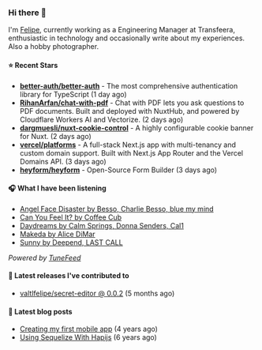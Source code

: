 ### Hi there 👋

I'm [Felipe](https://felipevm.com), currently working as a Engineering Manager at Transfeera, enthusiastic in technology and occasionally write about my experiences. Also a hobby photographer.

#### ⭐ Recent Stars
- **[better-auth/better-auth](https://github.com/better-auth/better-auth)** - The most comprehensive authentication library for TypeScript (1 day ago)
- **[RihanArfan/chat-with-pdf](https://github.com/RihanArfan/chat-with-pdf)** - Chat with PDF lets you ask questions to PDF documents. Built and deployed with NuxtHub, and powered by Cloudflare Workers AI and Vectorize. (2 days ago)
- **[dargmuesli/nuxt-cookie-control](https://github.com/dargmuesli/nuxt-cookie-control)** - A highly configurable cookie banner for Nuxt. (2 days ago)
- **[vercel/platforms](https://github.com/vercel/platforms)** - A full-stack Next.js app with multi-tenancy and custom domain support. Built with Next.js App Router and the Vercel Domains API. (3 days ago)
- **[heyform/heyform](https://github.com/heyform/heyform)** - Open-Source Form Builder (3 days ago)

#### 🎧 What I have been listening
- [Angel Face Disaster by Besso, Charlie Besso, blue my mind](https://open.spotify.com/track/4o3KCsVVSDOmyp0tTYyw8S)
- [Can You Feel It? by Coffee Cub](https://open.spotify.com/track/5ebQzc6OSS8o4Iztb0cPw2)
- [Daydreams by Calm Springs, Donna Senders, Cal1](https://open.spotify.com/track/5LsKH0xvpdlKdE0RUR023Q)
- [Makeda by Alice DiMar](https://open.spotify.com/track/4kar5EtR271EvY3FIFsnJP)
- [Sunny by Deepend, LAST CALL](https://open.spotify.com/track/5W8wJVjLdQanAq7boqQ7c8)

_Powered by [TuneFeed](https://tunefeed.app?ref=valtlfelipe-gh-profile)_ 

#### 🚀 Latest releases I've contributed to


- [valtlfelipe/secret-editor @ 0.0.2](https://github.com/valtlfelipe/secret-editor/releases/tag/0.0.2) (5 months ago)

#### 📄 Latest blog posts
- [Creating my first mobile app](https://felipevm.com/posts/creating-my-first-mobile-app/) (4 years ago)
- [Using Sequelize With Hapijs](https://felipevm.com/posts/using-sequelize-with-hapijs/) (6 years ago)

